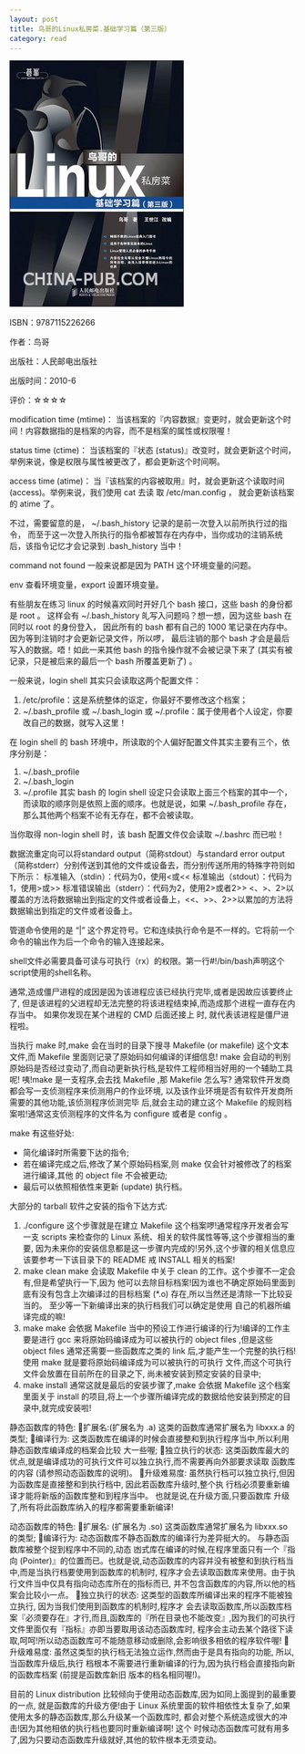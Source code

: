 ```yaml
---
layout: post
title: 鸟哥的Linux私房菜.基础学习篇（第三版）
category: read
---
```

<img class="cover" src="/images/2015/9787115226266.jpg" />

ISBN：9787115226266

作者：鸟哥 

出版社：人民邮电出版社

出版时间：2010-6

评价：☆☆☆☆

modification time (mtime)：
当该档案的『内容数据』变更时，就会更新这个时间！内容数据指的是档案的内容，而不是档案的属性或权限喔！

status time (ctime)：
当该档案的『状态 (status)』改变时，就会更新这个时间，举例来说，像是权限与属性被更改了，都会更新这个时间啊。

access time (atime)：
当『该档案的内容被取用』时，就会更新这个读取时间 (access)。举例来说，我们使用 cat 去读 取 /etc/man.config ， 就会更新该档案的 atime 了。


不过，需要留意的是， ~/.bash_history 记录的是前一次登入以前所执行过的指令， 而至于这一次登入所执行的指令都被暂存在内存中，当你成功的注销系统后，该指令记忆才会记录到 .bash_history 当中！

command not found 一般来说都是因为 PATH 这个环境变量的问题。

env 查看环境变量，export 设置环境变量。

有些朋友在练习 linux 的时候喜欢同时开好几个 bash 接口，这些 bash 的身份都是 root 。 这样会有 ~/.bash_history 癿写入问题吗？想一想，因为这些 bash 在同时以 root 的身份登入， 因此所有的 bash 都有自己的 1000 笔记录在内存中。因为等到注销时才会更新记录文件，所以啰， 最后注销的那个 bash 才会是最后写入的数据。唔！如此一来其他 bash  的指令操作就不会被记录下来了 (其实有被记录，只是被后来的最后一个 bash 所覆盖更新了) 。

一般来说，login shell 其实只会读取这两个配置文件：
1. /etc/profile：这是系统整体的讴定，你最好不要修改这个档案；
2. ~/.bash_profile 或 ~/.bash_login 或 ~/.profile：属于使用者个人设定，你要改自己的数据，就写入这里！

在 login shell 的 bash 环境中，所读取的个人偏好配置文件其实主要有三个，依序分别是：
1. ~/.bash_profile
2. ~/.bash_login
3. ~/.profile
其实 bash 的 login shell 设定只会读取上面三个档案的其中一个， 而读取的顺序则是依照上面的顺序。也就是说，如果 ~/.bash_profile 存在，那么其他两个档案不论有无存在，都不会被读取。

当你取得 non-login shell 时，该 bash 配置文件仅会读取 ~/.bashrc 而已啦！

数据流重定向可以将standard output（简称stdout）与standard error output（简称stderr）分别传送到其他的文件或设备去，而分别传送所用的特殊字符则如下所示：
标准输入（stdin）：代码为0，使用<或<<
标准输出（stdout）：代码为1，使用>或>>
标准错误输出（stderr）：代码为2，使用2>或者2>>
<、>、2>以覆盖的方法将数据输出到指定的文件或者设备上，<<、>>、2>>以累加的方法将数据输出到指定的文件或者设备上。

管道命令使用的是 “|” 这个界定符号。它和连续执行命令是不一样的。它将前一个命令的输出作为后一个命令的输入连接起来。

shell文件必需要具备可读与可执行（rx）的权限。第一行#!/bin/bash声明这个script使用的shell名称。

通常,造成僵尸进程的成因是因为该进程应该已经执行完毕,或者是因故应该要终止了, 但是该进程的父进程却无法完整的将该进程结束掉,而造成那个进程一直存在内存当中。 如果你发现在某个进程的 CMD 后面还接上 <defunct> 时, 就代表该进程是僵尸进程啦。

当执行 make 时,make 会在当时的目录下搜寻 Makefile (or makefile) 这个文本文件,而 Makefile 里面则记录了原始码如何编译的详细信息! make 会自动的判别原始码是否经过变动了,而自动更新执行档,是软件工程师相当好用的一个辅助工具呢!
咦!make 是一支程序,会去找 Makefile ,那 Makefile 怎么写? 通常软件开发商都会写一支侦测程序来侦测用户的作业环境, 以及该作业环境是否有软件开发商所需要的其他功能,该侦测程序侦测完毕 后,就会主动的建立这个 Makefile 的规则档案啦!通常这支侦测程序的文件名为 configure 或者是 config 。

make 有这些好处:

* 简化编译时所需要下达的指令;
* 若在编译完成之后,修改了某个原始码档案,则 make 仅会针对被修改了的档案进行编译,其他 的 object file 不会被更动;
* 最后可以依照相依性来更新 (update) 执行档。

大部分的 tarball 软件之安装的指令下达方式:
1. ./configure
这个步骤就是在建立 Makefile 这个档案啰!通常程序开发者会写一支 scripts 来检查你的 Linux 系统、相关的软件属性等等,这个步骤相当的重要, 因为未来你的安装信息都是这一步骤内完成的!另外,这个步骤的相关信息应该要参考一下该目录下的 README 戒 INSTALL 相关的档案!
2. make clean
make 会读取 Makefile 中关于 clean 的工作。这个步骤不一定会有,但是希望执行一下,因为 他可以去除目标档案!因为谁也不确定原始码里面到底有没有包含上次编译过的目标档案 (*.o) 存在,所以当然还是清除一下比较妥当的。 至少等一下新编译出来的执行档我们可以确定是使用 自己的机器所编译完成的嘛!
3. make
make 会依据 Makefile 当中的预设工作进行编译的行为!编译的工作主要是进行 gcc 来将原始码编译成为可以被执行的 object files ,但是这些 object files 通常还需要一些函数库之类的 link 后,才能产生一个完整的执行档!使用 make 就是要将原始码编译成为可以被执行的可执行 文件,而这个可执行文件会放置在目前所在的目录之下, 尚未被安装到预定安装的目录中;
4. make install
通常这就是最后的安装步骤了,make 会依据 Makefile 这个档案里面关于 install 的项目,将上一个步骤所编译完成的数据给他安装到预定的目录中,就完成安装啦!

静态函数库的特色:
􏰀扩展名:(扩展名为 .a)
这类的函数库通常扩展名为 libxxx.a 的类型;
􏰀编译行为: 这类函数库在编译的时候会直接整和到执行程序当中,所以利用静态函数库编译成的档案会比较 大一些喔;
􏰀独立执行的状态: 这类函数库最大的优点,就是编译成功的可执行文件可以独立执行,而不需要再向外部要求读取 函数库的内容 (请参照动态函数库的说明)。
􏰀升级难易度:
虽然执行档可以独立执行,但因为函数库是直接整和到执行档中, 因此若函数库升级时,整个执 行档必须要重新编译才能将新版的函数库整和到程序当中。 也就是说,在升级方面,只要函数库 升级了,所有将此函数库纳入的程序都需要重新编译!

动态函数库的特色:
􏰀扩展名:
(扩展名为 .so)
这类函数库通常扩展名为 libxxx.so 的类型;
􏰀编译行为:
动态函数库不静态函数库的编译行为差异挺大的。 与静态函数库被整个捉到程序中不同的,动态 凼式库在编译的时候,在程序里面只有一个『指向 (Pointer)』的位置而已。也就是说,动态函数库的内容并没有被整和到执行档当中,而是当执行档要使用到函数库的机制时, 程序才会去读取函数库来使用。由于执行文件当中仅具有指向动态库所在的指标而已, 并不包含函数库的内容,所以他的档案会比较小一点。
􏰀独立执行的状态:
这类型的函数库所编译出来的程序不能被独立执行, 因为当我们使用到函数库的机制时,程序才 会去读取函数库,所以函数库档案『必须要存在』才行,而且,函数库的『所在目录也不能改变』,因为我们的可执行文件里面仅有『指标』亦即当要取用该动态函数库时, 程序会主动去某个路径下读取,呵呵!所以动态函数库可不能随意移动或删除,会影响很多相依的程序软件喔!
􏰀升级难易度:
虽然这类型的执行档无法独立运作,然而由于是具有指向的功能, 所以,当函数库升级后,执行 档根本不需要进行重新编译的行为,因为执行档会直接指向新的函数库档案 (前提是函数库新旧 版本的档名相同喔!)。

目前的 Linux distribution 比较倾向于使用动态函数库,因为如同上面提到的最重要的一点, 就是函数库的升级方便!由于 Linux 系统里面的软件相依性太复杂了,如果使用太多的静态函数库,那么升级某一个函数库时, 都会对整个系统造成很大的冲击!因为其他相依的执行档也要同时重新编译啊! 这个 时候动态函数库可就有用多了,因为只要动态函数库升级就好,其他的软件根本无须变动。